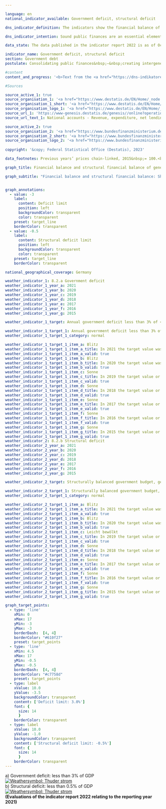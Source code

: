```yaml
---

language: en    
national_indicator_available: Government deficit, structural deficit    

dns_indicator_definition: The indicators show the financial balance of general government (deficit or surplus) and the structural financial balance as a percentage of gross domestic product (<abbr title="Gross domestic product"  tabindex="0">GDP</abbr>) at current prices. The public financial balance is calculated as government revenue minus government expenditure, measured on a national accounts basis. The annual structural balance refers to the part of the financial balance that is not attributable to cyclical fluctuations and temporary effects.    

dns_indicator_intention: Sound public finances are an essential element of a sustainable fiscal policy. A policy that relies too heavily on borrowing to fund current public expenditure and then passes this debt on to future generations is simply not sustainable.<br>According to the convergence criteria for the European Union, known as the Maastricht criteria, the annual government deficit should be less than 3% of <abbr title="Gross domestic product"  tabindex="0">GDP</abbr>. The structural deficit must not exceed 0.5% of <abbr title="Gross domestic product"  tabindex="0">GDP</abbr>. These are the stipulations of the European Stability and Growth Pact. The guiding principle of the structurally balanced budget has also been enshrined in Germany’s Basic Law since 2009&nbsp;(Article 109, referred to as the debt brake).    

data_state: The data published in the indicator report 2022 is as of Oct 31 2022. The data shown on this platform is updated regularly, so that more current data may be available online than published in the <a href="https://dns-indikatoren.de/en/facts_publications/">indicator report 2022</a>.    

indicator_name: Government deficit, structural deficit    
section: Government debt    
postulate: Consolidating public finances&nbsp;–&nbsp;creating intergenerational equity    

#content     
content_and_progress: '<b>Text from the <a href="https://dns-indikatoren.de/en/facts_publications/">Indicator Report 2021&nbsp;</a></b><br><br>The method used to calculate <abbr title="Gross domestic product"  tabindex="0">GDP</abbr> and the financial balance of general government is laid down in the European System of National and Regional Accounts (<abbr title="European System of National and Regional Accounts"  tabindex="0">ESA</abbr>) and is applied by the Federal Statistical Office. The structural financial balance, on the other hand, is determined by the Federal Ministry of Finance. The calculation of government net borrowing takes into account the finances of the public authorities, that is to say the Federal Government, the Länder and local government, and the finances of the social insurance system.<br><br>In contrast to the previous indicator report, the national accounts calculations were reviewed and revised in 2019&nbsp;as part of their periodic major revision, and the reference year was changed to 2015. As a result, nominal <abbr title="Gross domestic product"  tabindex="0">GDP</abbr> figures are slightly lower on average than they were before the major revision of 2019. The overall economic picture, however, has remained largely unchanged.<br><br>In 2012, the Government achieved an overall surplus of <abbr title="Euro"  tabindex="0">EUR</abbr> 0.3&nbsp;billion, which was the first positive balance since the financial and economic crisis of 2008/2009. In 2019, the financial surplus amounted to <abbr title="Euro"  tabindex="0">EUR</abbr> 52.5&nbsp;billion and 1.5% of <abbr title="Gross domestic product"  tabindex="0">GDP</abbr> (preliminary data). The federal surplus came to <abbr title="Euro"  tabindex="0">EUR</abbr> 22.7&nbsp;billion. At the same time, Länder yet again recorded an aggregate surplus (<abbr title="Euro"  tabindex="0">EUR</abbr> 16.4&nbsp;billion). The balances for local government (<abbr title="Euro"  tabindex="0">EUR</abbr> 5.1&nbsp;billion) and the social insurance fund (<abbr title="Euro"  tabindex="0">EUR</abbr> 8.7&nbsp;billion) were also positive. The national budget in 2019&nbsp;showed a structural surplus of 0.6% of <abbr title="Gross domestic product"  tabindex="0">GDP</abbr> (preliminary data). This meant that the <abbr title="European Union"  tabindex="0">EU</abbr> convergence criteria for both the government deficit and the structural deficit had been met ever since 2012.<br><br>Given the economic repercussions of the <abbr title="Coronavirus SARS-CoV-2"  tabindex="0">COVID-19</abbr>&nbsp;pandemic and the government support measures, however, bodies such as the German Council of Economic Experts are already forecasting a negative financial balance in the forthcoming accounts for the 2020&nbsp;and 2021&nbsp;reporting years. This development has not yet been factored into the current status calculation and so has had no bearing on the displayed weather symbol. A valid assessment will not be possible until the figures for 2020&nbsp;have been presented.<br><br>Over the entire period from 1991&nbsp;to 2019&nbsp;the growth of government revenue (134.7%) exceeded that of <abbr title="Gross domestic product"  tabindex="0">GDP</abbr> (117.5%) at current prices as well as expenditure growth (111.4%). Government revenue as a proportion of <abbr title="Gross domestic product"  tabindex="0">GDP</abbr> therefore increased from 43.3% to 46.7%.<br><br>The largest item on the expenditure side of the national accounts is monetary social benefits. These rose by 131.5% from 1991&nbsp;to 2019, thus exceeding the <abbr title="Gross domestic product"  tabindex="0">GDP</abbr> growth rate of 117.5%. Around 70% of monetary social benefits fall under the heading of social insurance, primarily in the form of pensions and unemployment benefits. As a proportion of <abbr title="Gross domestic product"  tabindex="0">GDP</abbr>, monetary social benefits fell from 18.5% in 2003&nbsp;to 15.8% in 2019, which is chiefly due to a steep decline in payments from the unemployment insurance fund. These payments fell by about <abbr title="Euro"  tabindex="0">EUR</abbr> 22.6&nbsp;billion between 2003&nbsp;and 2019&nbsp;as a result of the Hartz welfare legislation and an upturn in the job market.'    

#Sources    

source_active_1: true
source_organisation_1: '<a href="https://www.destatis.de/EN/Home/_node.html">Federal Statistical Office</a>'
source_organisation_1_short: '<a href="https://www.destatis.de/EN/Home/_node.html" target="_blank">Federal Statistical Office</a>'
source_organisation_logo_1: '<a href="https://www.destatis.de/EN/Home/_node.html" target="_blank"><img src="https://dns-indikatoren.de/public/OrgImgEn/destatis.png" alt="Federal Statistical Office" title=" Click here to visit the homepage of the organizationFederal Statistical Office" style="height:60px; width:148px; border: transparent"/></a>'
source_url_1: 'https://www-genesis.destatis.de/genesis//online?operation=table&code=81000-0031&bypass=true&levelindex=1&levelid=1660802268437&language=en'
source_url_text_1: National accounts - Revenue, expenditure, net lending/net borrowing of general government&nbsp;–&nbsp;GENESIS online 81000-0031

source_active_2: true
source_organisation_2: '<a href="https://www.bundesfinanzministerium.de/Web/EN/Home/home.html">Federal Ministry of Finance</a>'
source_organisation_2_short: '<a href="https://www.bundesfinanzministerium.de/Web/EN/Home/home.html" target="_blank">Federal Ministry of Finance</a>'
source_organisation_logo_2: '<a href="https://www.bundesfinanzministerium.de/Web/EN/Home/home.html" target="_blank"><img src="https://dns-indikatoren.de/public/OrgImgEn/bmf.png" alt="Federal Ministry of Finance" title=" Click here to visit the homepage of the organizationFederal Ministry of Finance" style="height:60px; width:148px; border: transparent"/></a>'
    
copyright: '&copy; Federal Statistical Office (Destatis), 2023'    

data_footnotes: Previous years’ prices chain-linked, 2015&nbsp;= 100.<br>• Provisional data for 2019&nbsp;to 2021.    

graph_title: Financial balance and structural financial balance of general government    

graph_subtitle: "Financial balance and structural financial balance: Share of GDP (current prices); gross domestic product (price-adjusted): Year-on-year change"    


graph_annotations:
  - value: -3
    label:
      content: Deficit limit
      position: left
      backgroundColor: transparent
      color: transparent
    preset: target_line
    borderColor: transparent
  - value: -0.5
    label:
      content: Structural deficit limit
      position: left
      backgroundColor: transparent
      color: transparent
    preset: target_line
    borderColor: transparent        

national_geographical_coverage: Germany    

weather_indicator_1: 8.2.a Government deficit
weather_indicator_1_year_a: 2021
weather_indicator_1_year_b: 2020
weather_indicator_1_year_c: 2019
weather_indicator_1_year_d: 2018
weather_indicator_1_year_e: 2017
weather_indicator_1_year_f: 2016
weather_indicator_1_year_g: 2015

weather_indicator_1_target: Annual government deficit less than 3% of <abbr title="Gross domestic product"  tabindex="0">GDP</abbr>, to be maintained until 2030

weather_indicator_1_target_1: Annual government deficit less than 3% of <abbr title="Gross domestic product"  tabindex="0">GDP</abbr>, to be maintained until 2030
weather_indicator_1_target_1_category: normal

weather_indicator_1_target_1_item_a: Blitz
weather_indicator_1_target_1_item_a_title: In 2021 the target value was missed and the indicator had not moved towards the target on average over the previous changes.
weather_indicator_1_target_1_item_a_valid: true
weather_indicator_1_target_1_item_b: Blitz
weather_indicator_1_target_1_item_b_title: In 2020 the target value was missed and the indicator had not moved towards the target on average over the previous changes.
weather_indicator_1_target_1_item_b_valid: true
weather_indicator_1_target_1_item_c: Sonne
weather_indicator_1_target_1_item_c_title: In 2019 the target value or a better value was achieved and the average change did not point in the direction of deterioration.
weather_indicator_1_target_1_item_c_valid: true
weather_indicator_1_target_1_item_d: Sonne
weather_indicator_1_target_1_item_d_title: In 2018 the target value or a better value was achieved and the average change did not point in the direction of deterioration.
weather_indicator_1_target_1_item_d_valid: true
weather_indicator_1_target_1_item_e: Sonne
weather_indicator_1_target_1_item_e_title: In 2017 the target value or a better value was achieved and the average change did not point in the direction of deterioration.
weather_indicator_1_target_1_item_e_valid: true
weather_indicator_1_target_1_item_f: Sonne
weather_indicator_1_target_1_item_f_title: In 2016 the target value or a better value was achieved and the average change did not point in the direction of deterioration.
weather_indicator_1_target_1_item_f_valid: true
weather_indicator_1_target_1_item_g: Sonne
weather_indicator_1_target_1_item_g_title: In 2015 the target value or a better value was achieved and the average change did not point in the direction of deterioration.
weather_indicator_1_target_1_item_g_valid: true
weather_indicator_2: 8.2.b Structural deficit
weather_indicator_2_year_a: 2021
weather_indicator_2_year_b: 2020
weather_indicator_2_year_c: 2019
weather_indicator_2_year_d: 2018
weather_indicator_2_year_e: 2017
weather_indicator_2_year_f: 2016
weather_indicator_2_year_g: 2015

weather_indicator_2_target: Structurally balanced government budget, general government structural deficit must not exceed 0.5% of <abbr title="Gross domestic product"  tabindex="0">GDP</abbr>, to be maintained until 2030

weather_indicator_2_target_1: Structurally balanced government budget, general government structural deficit must not exceed 0.5% of <abbr title="Gross domestic product"  tabindex="0">GDP</abbr>, to be maintained until 2030
weather_indicator_2_target_1_category: normal

weather_indicator_2_target_1_item_a: Blitz
weather_indicator_2_target_1_item_a_title: In 2021 the target value was missed and the indicator had not moved towards the target on average over the previous changes.
weather_indicator_2_target_1_item_a_valid: true
weather_indicator_2_target_1_item_b: Blitz
weather_indicator_2_target_1_item_b_title: In 2020 the target value was missed and the indicator had not moved towards the target on average over the previous changes.
weather_indicator_2_target_1_item_b_valid: true
weather_indicator_2_target_1_item_c: Leicht bewölkt
weather_indicator_2_target_1_item_c_title: In 2019 the target value or a better value was achieved, but the average change pointed in the direction of deterioration.
weather_indicator_2_target_1_item_c_valid: true
weather_indicator_2_target_1_item_d: Sonne
weather_indicator_2_target_1_item_d_title: In 2018 the target value or a better value was achieved and the average change did not point in the direction of deterioration.
weather_indicator_2_target_1_item_d_valid: true
weather_indicator_2_target_1_item_e: Sonne
weather_indicator_2_target_1_item_e_title: In 2017 the target value or a better value was achieved and the average change did not point in the direction of deterioration.
weather_indicator_2_target_1_item_e_valid: true
weather_indicator_2_target_1_item_f: Sonne
weather_indicator_2_target_1_item_f_title: In 2016 the target value or a better value was achieved and the average change did not point in the direction of deterioration.
weather_indicator_2_target_1_item_f_valid: true
weather_indicator_2_target_1_item_g: Sonne
weather_indicator_2_target_1_item_g_title: In 2015 the target value or a better value was achieved and the average change did not point in the direction of deterioration.
weather_indicator_2_target_1_item_g_valid: true    

graph_target_points:
  - type: 'line'
    xMin: 0
    xMax: 17
    yMin: -3
    yMax: -3
    borderDash:  [4, 4]
    borderColor: "#610f27"
    preset: target_points
  - type: 'line'
    xMin: 4.5
    xMax: 17
    yMin: -0.5
    yMax: -0.5
    borderDash:  [4, 4]
    borderColor: "#c7758d"
    preset: target_points
  - type: label
    xValue: 10.0
    yValue: -3.5
    backgroundColor: transparent
    content: ['Deficit limit: 3.0%']
    font: {
      size: 14
      }
    borderColor: transparent
  - type: label
    xValue: 10.0
    yValue: -1.0
    backgroundColor: transparent
    content: ['Structural deficit limit: -0.5%']
    font: {
      size: 14
      }
    borderColor: transparent    
---
```



<div>
  <div class="my-header">
    <label class="default">a) Government deficit: less than 3% of GDP
      <a href="https://dns-indikatoren.de/en/status"><img src="https://g205sdgs.github.io/sdg-indicators/public/Wettersymbole/Blitz.png" title="In 2021 the target value was missed and the indicator had not moved towards the target on average over the previous changes." alt="Weathersymbol: Thuder strom"/>
      </a>
    </label>
  </div>
</div>
<div>
  <div class="my-header">
    <label class="default">b) Structural deficit: less than 0.5% of GDP
      <a href="https://dns-indikatoren.de/en/status"><img src="https://g205sdgs.github.io/sdg-indicators/public/Wettersymbole/Blitz.png" title="In 2021 the target value was missed and the indicator had not moved towards the target on average over the previous changes." alt="Weathersymbol: Thuder strom"/>
      </a>
    </label>
  </div>
</div>
<div class="my-header-note">
  <label class="default"><b>(Evaluations of the indicator report 2022 relating to the reporting year 2021)
  </b></label>
</div>